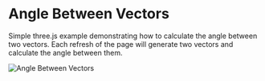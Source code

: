 # Angle Between Vectors
Simple three.js example demonstrating how to calculate the angle between two vectors.  Each refresh of the page will generate two vectors and calculate the angle between them.

![Angle Between Vectors](https://media.giphy.com/media/l0O5BiK6zpTRwoZSo/giphy.gif "Angle Between Vectors")

